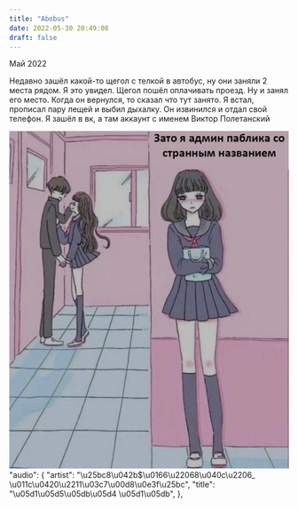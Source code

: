 ```yaml
---
title: "Abobus"
date: 2022-05-30 20:49:08
draft: false
---
```


Май 2022

Недавно зашёл какой-то щегол с телкой в автобус, ну они заняли 2 места рядом. Я это увидел. Щегол пошёл оплачивать проезд. Ну и занял его место. Когда он вернулся, то сказал что тут занято. Я встал, прописал пару лещей и выбил дыхалку. Он извинился и отдал свой телефон. Я зашёл в вк, а там аккаунт с именем Виктор Полетанский

![](/img/vk/B0O4FfpqiN4.jpg)
      "audio": {
        "artist": "\u25bc8\u042b$\u0166\u22068\u040c\u2206_ \u011c\u0420\u2211\u03c7\u00d8\u0e3f\u25bc",
        "title": "\u05d1\u05d5\u05db\u05d4 \u05d1\u05db",
      },
